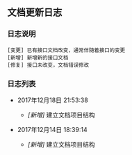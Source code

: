 ## 文档更新日志

### 日志说明

```
[变更] 已有接口文档改变，通常伴随着接口的变更
[新增] 新增新的接口文档
[修复] 接口未改变，文档错误修改
```

### 日志列表

- 2017年12月18日 21:53:38
    + _[新增]_ 建立文档项目结构

- 2017年12月14日 18:39:14
    + _[新增]_ 建立文档项目结构